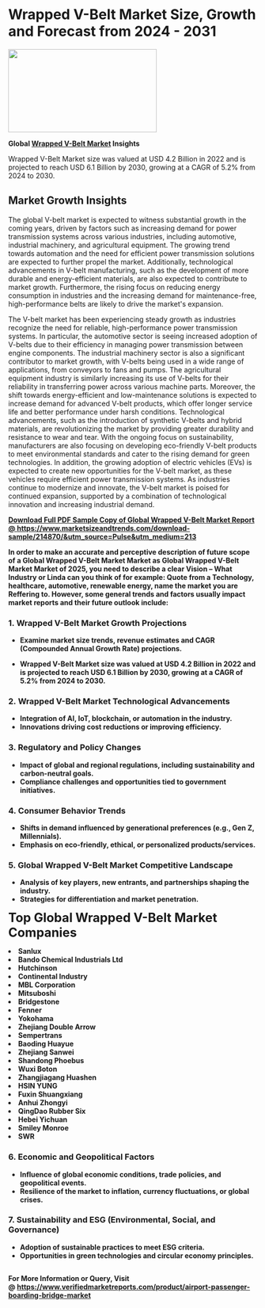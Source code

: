 <H1>Wrapped V-Belt Market Size, Growth and Forecast from 2024 - 2031</H1><img class="aligncenter size-medium wp-image-584254" src="https://thirdeyenews.in/wp-content/uploads/2024/09/Global-Market-Research-300x168.jpeg" alt="" width="300" height="168" /><p><strong>Global&nbsp;<a href="https://www.marketsizeandtrends.com/download-sample/214870/&amp;utm_source=Pulse&amp;utm_medium=213">Wrapped V-Belt Market</a> Insights</strong></p><p>Wrapped V-Belt Market size was valued at USD 4.2 Billion in 2022 and is projected to reach USD 6.1 Billion by 2030, growing at a CAGR of 5.2% from 2024 to 2030.</p><p><h2>Market Growth Insights</h2> <p>The global V-belt market is expected to witness substantial growth in the coming years, driven by factors such as increasing demand for power transmission systems across various industries, including automotive, industrial machinery, and agricultural equipment. The growing trend towards automation and the need for efficient power transmission solutions are expected to further propel the market. Additionally, technological advancements in V-belt manufacturing, such as the development of more durable and energy-efficient materials, are also expected to contribute to market growth. Furthermore, the rising focus on reducing energy consumption in industries and the increasing demand for maintenance-free, high-performance belts are likely to drive the market's expansion.</p> <p><strong><a href="#"></a></strong></p> <p>The V-belt market has been experiencing steady growth as industries recognize the need for reliable, high-performance power transmission systems. In particular, the automotive sector is seeing increased adoption of V-belts due to their efficiency in managing power transmission between engine components. The industrial machinery sector is also a significant contributor to market growth, with V-belts being used in a wide range of applications, from conveyors to fans and pumps. The agricultural equipment industry is similarly increasing its use of V-belts for their reliability in transferring power across various machine parts. Moreover, the shift towards energy-efficient and low-maintenance solutions is expected to increase demand for advanced V-belt products, which offer longer service life and better performance under harsh conditions. Technological advancements, such as the introduction of synthetic V-belts and hybrid materials, are revolutionizing the market by providing greater durability and resistance to wear and tear. With the ongoing focus on sustainability, manufacturers are also focusing on developing eco-friendly V-belt products to meet environmental standards and cater to the rising demand for green technologies. In addition, the growing adoption of electric vehicles (EVs) is expected to create new opportunities for the V-belt market, as these vehicles require efficient power transmission systems. As industries continue to modernize and innovate, the V-belt market is poised for continued expansion, supported by a combination of technological innovation and increasing industrial demand. <p><strong><a href="#"></p><p><span class=""><strong>Download Full PDF Sample Copy of Global Wrapped V-Belt Market Report</strong> @ <a href="https://www.marketsizeandtrends.com/download-sample/214870/&amp;utm_source=Pulse&amp;utm_medium=213" target="_blank">https://www.marketsizeandtrends.com/download-sample/214870/&amp;utm_source=Pulse&amp;utm_medium=213</a></span></p><p>In order to make an accurate and perceptive description of future scope of a Global&nbsp;Wrapped V-Belt Market Market as Global&nbsp;Wrapped V-Belt Market Market of 2025, you need to describe a clear Vision &ndash; What Industry or Linda can you think of for example: Quote from a Technology, healthcare, automotive, renewable energy, name the market you are Reffering to. However, some general trends and factors usually impact market reports and their future outlook include:</p><h3>1.&nbsp;<strong>Wrapped V-Belt Market Growth Projections</strong></h3><ul><li>Examine market size trends, revenue estimates and CAGR (Compounded Annual Growth Rate) projections.</li><li><p>Wrapped V-Belt Market size was valued at USD 4.2 Billion in 2022 and is projected to reach USD 6.1 Billion by 2030, growing at a CAGR of 5.2% from 2024 to 2030.</p></li></ul><h3>2.&nbsp;<strong>Wrapped V-Belt Market Technological Advancements</strong></h3><ul><li>Integration of AI, IoT, blockchain, or automation in the industry.</li><li>Innovations driving cost reductions or improving efficiency.</li></ul><h3>3.&nbsp;<strong>Regulatory and Policy Changes</strong></h3><ul><li>Impact of global and regional regulations, including sustainability and carbon-neutral goals.</li><li>Compliance challenges and opportunities tied to government initiatives.</li></ul><h3>4.&nbsp;<strong>Consumer Behavior Trends</strong></h3><ul><li>Shifts in demand influenced by generational preferences (e.g., Gen Z, Millennials).</li><li>Emphasis on eco-friendly, ethical, or personalized products/services.</li></ul><h3>5.&nbsp;<strong>Global Wrapped V-Belt Market Competitive Landscape</strong></h3><ul><li>Analysis of key players, new entrants, and partnerships shaping the industry.</li><li>Strategies for differentiation and market penetration.</li></ul><p data-pm-slice="1 1 []"><span style="color: inherit; font-family: inherit; font-size: 25px;">Top Global Wrapped V-Belt Market Companies</span></p><div class="" data-test-id=""><p><li>Sanlux</li><li> Bando Chemical Industrials Ltd</li><li> Hutchinson</li><li> Continental Industry</li><li> MBL Corporation</li><li> Mitsuboshi</li><li> Bridgestone</li><li> Fenner</li><li> Yokohama</li><li> Zhejiang Double Arrow</li><li> Sempertrans</li><li> Baoding Huayue</li><li> Zhejiang Sanwei</li><li> Shandong Phoebus</li><li> Wuxi Boton</li><li> Zhangjiagang Huashen</li><li> HSIN YUNG</li><li> Fuxin Shuangxiang</li><li> Anhui Zhongyi</li><li> QingDao Rubber Six</li><li> Hebei Yichuan</li><li> Smiley Monroe</li><li> SWR</li></p></div><h3>6.&nbsp;<strong>Economic and Geopolitical Factors</strong></h3><ul><li>Influence of global economic conditions, trade policies, and geopolitical events.</li><li>Resilience of the market to inflation, currency fluctuations, or global crises.</li></ul><h3>7.&nbsp;<strong>Sustainability and ESG (Environmental, Social, and Governance)</strong></h3><ul><li>Adoption of sustainable practices to meet ESG criteria.</li><li>Opportunities in green technologies and circular economy principles.</li></ul><h2><strong style="font-size: 14px;">For More Information or Query, Visit @&nbsp;</strong><a style="background-color: #ffffff; font-size: 14px;" href="https://www.marketsizeandtrends.com/report/wrapped-v-belt-market/" target="_blank">https://www.verifiedmarketreports.com/product/airport-passenger-boarding-bridge-market</a></h2>
